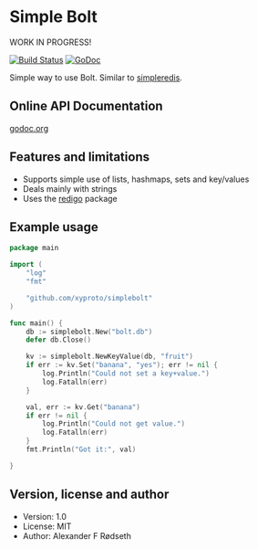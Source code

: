 Simple Bolt
============

WORK IN PROGRESS!

[![Build Status](https://travis-ci.org/xyproto/simplebolt.svg?branch=master)](https://travis-ci.org/xyproto/simplebolt)
[![GoDoc](https://godoc.org/github.com/xyproto/simplebolt?status.svg)](http://godoc.org/github.com/xyproto/simplebolt)

Simple way to use Bolt. Similar to [simpleredis](https://github.com/xyproto/simpleredis).


Online API Documentation
------------------------

[godoc.org](http://godoc.org/github.com/xyproto/simplebolt)


Features and limitations
------------------------

* Supports simple use of lists, hashmaps, sets and key/values
* Deals mainly with strings
* Uses the [redigo](https://github.com/garyburd/redigo) package


Example usage
-------------

~~~go
package main

import (
	"log"
	"fmt"

	"github.com/xyproto/simplebolt"
)

func main() {
	db := simplebolt.New("bolt.db")
	defer db.Close()

	kv := simplebolt.NewKeyValue(db, "fruit")
	if err := kv.Set("banana", "yes"); err != nil {
		log.Println("Could not set a key+value.")
		log.Fatalln(err)
	}

	val, err := kv.Get("banana")
	if err != nil {
		log.Println("Could not get value.")
		log.Fatalln(err)
	}
	fmt.Println("Got it:", val)

}
~~~

Version, license and author
---------------------------

* Version: 1.0
* License: MIT
* Author: Alexander F Rødseth

